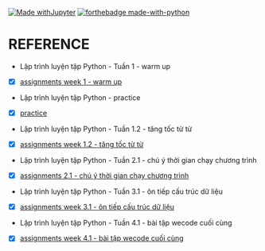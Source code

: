 
[![Made withJupyter](https://img.shields.io/badge/Made%20with-Jupyter-orange?style=for-the-badge&logo=Jupyter)](https://jupyter.org/try)
[![forthebadge made-with-python](http://ForTheBadge.com/images/badges/made-with-python.svg)](https://www.python.org/)

# REFERENCE



* Lập trình luyện tập Python - Tuần 1 - warm up
- [x] [assignments week 1 - warm up](https://github.com/lphuong304/CS114.L21/tree/main/L%E1%BA%ADp%20tr%C3%ACnh%20Python/assignments%20week%201%20-%20warm%20up)

* Lập trình luyện tập Python - practice
- [x] [practice](https://github.com/lphuong304/CS114.L21/tree/main/L%E1%BA%ADp%20tr%C3%ACnh%20Python/practice)

* Lập trình luyện tập Python - Tuần 1.2 - tăng tốc từ từ
- [x] [assignments week 1.2 - tăng tốc từ từ](https://github.com/lphuong304/CS114.L21/tree/main/L%E1%BA%ADp%20tr%C3%ACnh%20Python/assignments%201.2)


* Lập trình luyện tập Python - Tuần 2.1 - chú ý thời gian chạy chương trình
- [x] [assignments 2.1 - chú ý thời gian chạy chương trình](https://github.com/lphuong304/CS114.L21/tree/main/L%E1%BA%ADp%20tr%C3%ACnh%20Python/assignments%202.1)

* Lập trình luyện tập Python - Tuần 3.1 - ôn tiếp cấu trúc dữ liệu
- [x] [assignments week 3.1 - ôn tiếp cấu trúc dữ liệu](https://github.com/lphuong304/CS114.L21/tree/main/L%E1%BA%ADp%20tr%C3%ACnh%20Python/assignments%203.1)

* Lập trình luyện tập Python - Tuần 4.1 - bài tập wecode cuối cùng
- [x] [assignments week 4.1 - bài tập wecode cuối cùng](https://github.com/lphuong304/CS114.L21/tree/main/L%E1%BA%ADp%20tr%C3%ACnh%20Python/assignments%204%20.1)

